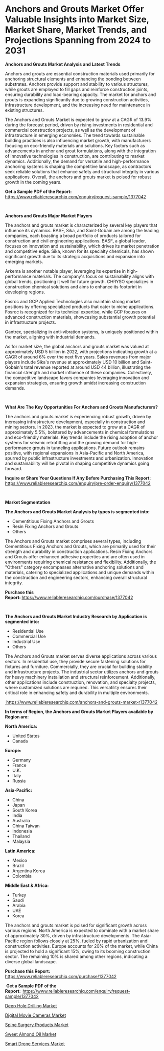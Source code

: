 <p><h1>Anchors and Grouts Market Offer Valuable Insights into Market Size, Market Share, Market Trends, and Projections Spanning from 2024 to 2031</h1></p><p><strong>Anchors and Grouts Market Analysis and Latest Trends</strong></p>
<p><p>Anchors and grouts are essential construction materials used primarily for anchoring structural elements and enhancing the bonding between substrates. Anchors provide support and stability to various structures, while grouts are employed to fill gaps and reinforce construction joints, ensuring durability and load-bearing capacity. The market for anchors and grouts is expanding significantly due to growing construction activities, infrastructure development, and the increasing need for maintenance in existing structures.</p><p>The Anchors and Grouts Market is expected to grow at a CAGR of 13.9% during the forecast period, driven by rising investments in residential and commercial construction projects, as well as the development of infrastructure in emerging economies. The trend towards sustainable building practices is also influencing market growth, with manufacturers focusing on eco-friendly materials and solutions. Key factors such as advancements in anchor and grout formulations, along with the integration of innovative technologies in construction, are contributing to market dynamics. Additionally, the demand for versatile and high-performance anchoring systems is shaping the competitive landscape, as contractors seek reliable solutions that enhance safety and structural integrity in various applications. Overall, the anchors and grouts market is poised for robust growth in the coming years.</p></p>
<p><strong>Get a Sample PDF of the Report:&nbsp;</strong> <a href="https://www.reliableresearchiq.com/enquiry/request-sample/1377042?utm_campaign=1608&utm_medium=2&utm_source=Github&utm_content=ia&utm_term=23102024&utm_id=anchors-and-grouts">https://www.reliableresearchiq.com/enquiry/request-sample/1377042</a></p>
<p>&nbsp;</p>
<p><strong>Anchors and Grouts Major Market Players</strong></p>
<p><p>The anchors and grouts market is characterized by several key players that influence its dynamics. BASF, Sika, and Saint-Gobain are among the leading companies, each boasting a broad portfolio of products tailored for construction and civil engineering applications. BASF, a global leader, focuses on innovation and sustainability, which drives its market penetration and competitive edge. Sika, known for its specialty chemicals, has shown significant growth due to its strategic acquisitions and expansion into emerging markets.</p><p>Arkema is another notable player, leveraging its expertise in high-performance materials. The company's focus on sustainability aligns with global trends, positioning it well for future growth. CHRYSO specializes in construction chemical solutions and aims to enhance its footprint in developing regions.</p><p>Fosroc and GCP Applied Technologies also maintain strong market positions by offering specialized products that cater to niche applications. Fosroc is recognized for its technical expertise, while GCP focuses on advanced construction materials, showcasing substantial growth potential in infrastructure projects.</p><p>Gantrex, specializing in anti-vibration systems, is uniquely positioned within the market, aligning with industrial demands. </p><p>As for market size, the global anchors and grouts market was valued at approximately USD 5 billion in 2022, with projections indicating growth at a CAGR of around 6% over the next five years. Sales revenues from major players include Sika's revenue at approximately USD 10 billion and Saint-Gobain's total revenue reported at around USD 44 billion, illustrating the financial strength and market influence of these companies. Collectively, the competitive landscape favors companies leveraging innovation and expansion strategies, ensuring growth amidst increasing construction demands.</p></p>
<p>&nbsp;</p>
<p><strong>What Are The Key Opportunities For Anchors and Grouts Manufacturers?</strong></p>
<p><p>The anchors and grouts market is experiencing robust growth, driven by increasing infrastructure development, especially in construction and mining sectors. In 2023, the market is expected to grow at a CAGR of approximately 5.5%, bolstered by advancements in chemical formulations and eco-friendly materials. Key trends include the rising adoption of anchor systems for seismic retrofitting and the growing demand for high-performance grouts in tunneling applications. Future outlook remains positive, with regional expansions in Asia-Pacific and North America, spurred by public infrastructure investments and urbanization. Innovation and sustainability will be pivotal in shaping competitive dynamics going forward.</p></p>
<p><strong>Inquire or Share Your Questions If Any Before Purchasing This Report:</strong> <a href="https://www.reliableresearchiq.com/enquiry/pre-order-enquiry/1377042?utm_campaign=1608&utm_medium=2&utm_source=Github&utm_content=ia&utm_term=23102024&utm_id=anchors-and-grouts">https://www.reliableresearchiq.com/enquiry/pre-order-enquiry/1377042</a></p>
<p>&nbsp;</p>
<p><strong>Market Segmentation</strong></p>
<p><strong>The Anchors and Grouts Market Analysis by types is segmented into:</strong></p>
<p><ul><li>Cementitious Fixing Anchors and Grouts</li><li>Resin Fixing Anchors and Grouts</li><li>Others</li></ul></p>
<p><p>The Anchors and Grouts market comprises several types, including Cementitious Fixing Anchors and Grouts, which are primarily used for their strength and durability in construction applications. Resin Fixing Anchors and Grouts offer enhanced adhesive properties and are often used in environments requiring chemical resistance and flexibility. Additionally, the "Others" category encompasses alternative anchoring solutions and materials, catering to specialized applications and unique demands within the construction and engineering sectors, enhancing overall structural integrity.</p></p>
<p><strong>Purchase this Report:&nbsp;</strong><a href="https://www.reliableresearchiq.com/purchase/1377042?utm_campaign=1608&utm_medium=2&utm_source=Github&utm_content=ia&utm_term=23102024&utm_id=anchors-and-grouts">https://www.reliableresearchiq.com/purchase/1377042</a></p>
<p>&nbsp;</p>
<p><strong>The Anchors and Grouts Market Industry Research by Application is segmented into:</strong></p>
<p><ul><li>Residential Use</li><li>Commercial Use</li><li>Industrial Use</li><li>Others</li></ul></p>
<p><p>The Anchors and Grouts market serves diverse applications across various sectors. In residential use, they provide secure fastening solutions for fixtures and furniture. Commercially, they are crucial for building stability and infrastructure projects. The industrial sector utilizes anchors and grouts for heavy machinery installation and structural reinforcement. Additionally, other applications include construction, renovation, and specialty projects, where customized solutions are required. This versatility ensures their critical role in enhancing safety and durability in multiple environments.</p></p>
<p><a href="https://www.reliableresearchiq.com/anchors-and-grouts-market-r1377042?utm_campaign=1608&utm_medium=2&utm_source=Github&utm_content=ia&utm_term=23102024&utm_id=anchors-and-grouts">&nbsp;https://www.reliableresearchiq.com/anchors-and-grouts-market-r1377042</a></p>
<p><strong>In terms of Region, the Anchors and Grouts Market Players available by Region are:</strong></p>
<p>
    <p> <strong> North America: </strong>
        <ul>
            <li>United States</li>
            <li>Canada</li>
        </ul>
        </p> 
    <p> <strong> Europe: </strong>
        <ul>
            <li>Germany</li>
            <li>France</li>
            <li>U.K.</li>
            <li>Italy</li>
            <li>Russia</li>
        </ul>
        </p> 
    <p> <strong> Asia-Pacific: </strong>
        <ul>
            <li>China</li>
            <li>Japan</li>
            <li>South Korea</li>
            <li>India</li>
            <li>Australia</li>
            <li>China Taiwan</li>
            <li>Indonesia</li>
            <li>Thailand</li>
            <li>Malaysia</li>
        </ul>
        </p> 
    <p> <strong> Latin America: </strong>
        <ul>
            <li>Mexico</li>
            <li>Brazil</li>
            <li>Argentina Korea</li>
            <li>Colombia</li>
        </ul>
        </p> 
    <p> <strong> Middle East & Africa: </strong>
        <ul>
            <li>Turkey</li>
            <li>Saudi</li>
            <li>Arabia</li>
            <li>UAE</li>
            <li>Korea</li>
        </ul>
    </p>
    </p>
<p><p>The anchors and grouts market is poised for significant growth across various regions. North America is expected to dominate with a market share of approximately 30%, driven by infrastructure developments. The Asia-Pacific region follows closely at 25%, fueled by rapid urbanization and construction activities. Europe accounts for 20% of the market, while China is projected to hold a significant 15%, owing to its booming construction sector. The remaining 10% is shared among other regions, indicating a diverse global landscape.</p></p>
<p><strong>Purchase this Report: </strong><a href="https://www.reliableresearchiq.com/purchase/1377042?utm_campaign=1608&utm_medium=2&utm_source=Github&utm_content=ia&utm_term=23102024&utm_id=anchors-and-grouts">https://www.reliableresearchiq.com/purchase/1377042</a></p>
<p>&nbsp;<strong>Get a Sample PDF of the Report:&nbsp;&nbsp;</strong><a href="https://www.reliableresearchiq.com/enquiry/request-sample/1377042?utm_campaign=1608&utm_medium=2&utm_source=Github&utm_content=ia&utm_term=23102024&utm_id=anchors-and-grouts">https://www.reliableresearchiq.com/enquiry/request-sample/1377042</a></p>
<p><strong></strong></p>
<p><p><a href="https://www.linkedin.com/pulse/market-dynamics-future-trends-global-deep-hole-drilling-vr4jf?utm_campaign=1608&utm_medium=2&utm_source=Github&utm_content=ia&utm_term=23102024&utm_id=anchors-and-grouts">Deep Hole Drilling Market</a></p><p><a href="https://www.linkedin.com/pulse/digital-movie-cameras-spectrum-usage-patterns-sector-evolution-dwkyf?utm_campaign=1608&utm_medium=2&utm_source=Github&utm_content=ia&utm_term=23102024&utm_id=anchors-and-grouts">Digital Movie Cameras Market</a></p><p><a href="https://www.linkedin.com/pulse/spine-surgery-products-market-segmentation-in-depth-analysis-2zt3f?utm_campaign=1608&utm_medium=2&utm_source=Github&utm_content=ia&utm_term=23102024&utm_id=anchors-and-grouts">Spine Surgery Products Market</a></p><p><a href="https://www.linkedin.com/pulse/sweet-almond-oil-market-size-share-growth-analysis-type-application-odx1f?utm_campaign=1608&utm_medium=2&utm_source=Github&utm_content=ia&utm_term=23102024&utm_id=anchors-and-grouts">Sweet Almond Oil Market</a></p><p><a href="https://www.linkedin.com/pulse/smart-drone-services-market-evolution-future-outlook-forecasting-am9zf?utm_campaign=1608&utm_medium=2&utm_source=Github&utm_content=ia&utm_term=23102024&utm_id=anchors-and-grouts">Smart Drone Services Market</a></p></p>